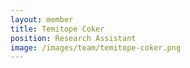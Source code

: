 ```yaml
---
layout: member
title: Temitope Coker 
position: Research Assistant
image: /images/team/temitope-coker.png
---
```



